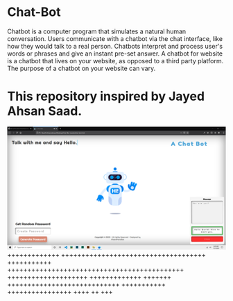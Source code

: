 # Chat-Bot
Chatbot is a computer program that simulates a natural human conversation. Users communicate with a chatbot via the chat interface, like how they would talk to a real person. Chatbots interpret and process user's words or phrases and give an instant pre-set answer. A chatbot for website is a chatbot that lives on your website, as opposed to a third party platform. The purpose of a chatbot on your website can vary. 
# This repository inspired by Jayed Ahsan Saad.


![alt text](https://github.com/AhsanParadise/Chat-Bot/blob/master/ScreenShot.png?raw=true)
+++++++++++++ ++++++++++++++++++++++++++++++++++++
+++++++++++ ++++++++++++++++++++++++++++++++++++++++++++
++++++++++++++++++++ +++++++++++++ +++++++
 ++++++++++++++++++++++++++++ +++++++++++
++++++++++++++++
++++ ++ +++
